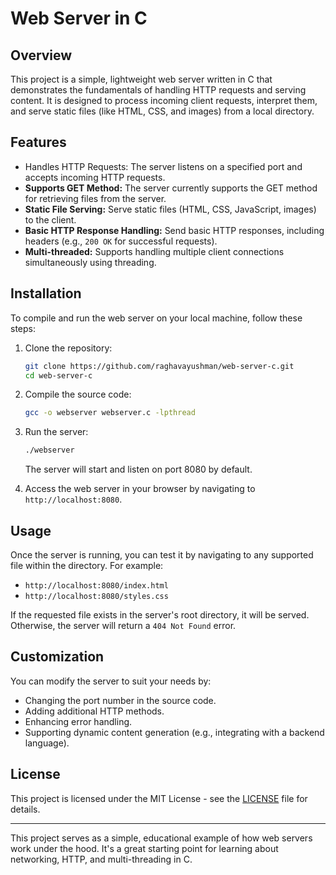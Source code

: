 
# Web Server in C

## Overview
This project is a simple, lightweight web server written in C that demonstrates the fundamentals of handling HTTP requests and serving content. It is designed to process incoming client requests, interpret them, and serve static files (like HTML, CSS, and images) from a local directory.

## Features
- Handles HTTP Requests: The server listens on a specified port and accepts incoming HTTP requests.
- **Supports GET Method:** The server currently supports the GET method for retrieving files from the server.
- **Static File Serving:** Serve static files (HTML, CSS, JavaScript, images) to the client.
- **Basic HTTP Response Handling:** Send basic HTTP responses, including headers (e.g., `200 OK` for successful requests).
- **Multi-threaded:** Supports handling multiple client connections simultaneously using threading.

## Installation
To compile and run the web server on your local machine, follow these steps:

1. Clone the repository:
   ```bash
   git clone https://github.com/raghavayushman/web-server-c.git
   cd web-server-c
   ```

2. Compile the source code:
   ```bash
   gcc -o webserver webserver.c -lpthread
   ```

3. Run the server:
   ```bash
   ./webserver
   ```

   The server will start and listen on port 8080 by default.

4. Access the web server in your browser by navigating to `http://localhost:8080`.

## Usage
Once the server is running, you can test it by navigating to any supported file within the directory. For example:

- `http://localhost:8080/index.html`
- `http://localhost:8080/styles.css`

If the requested file exists in the server's root directory, it will be served. Otherwise, the server will return a `404 Not Found` error.

## Customization
You can modify the server to suit your needs by:
- Changing the port number in the source code.
- Adding additional HTTP methods.
- Enhancing error handling.
- Supporting dynamic content generation (e.g., integrating with a backend language).

## License
This project is licensed under the MIT License - see the [LICENSE](LICENSE) file for details.

---

This project serves as a simple, educational example of how web servers work under the hood. It's a great starting point for learning about networking, HTTP, and multi-threading in C.
